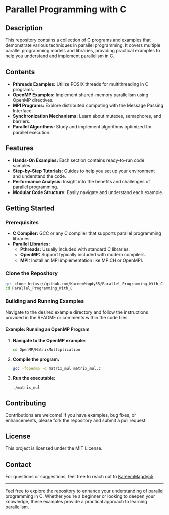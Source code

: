 # Parallel Programming with C

## Description

This repository contains a collection of C programs and examples that demonstrate various techniques in parallel programming. It covers multiple parallel programming models and libraries, providing practical examples to help you understand and implement parallelism in C.

## Contents

- **Pthreads Examples:** Utilize POSIX threads for multithreading in C programs.
- **OpenMP Examples:** Implement shared-memory parallelism using OpenMP directives.
- **MPI Programs:** Explore distributed computing with the Message Passing Interface.
- **Synchronization Mechanisms:** Learn about mutexes, semaphores, and barriers.
- **Parallel Algorithms:** Study and implement algorithms optimized for parallel execution.

## Features

- **Hands-On Examples:** Each section contains ready-to-run code samples.
- **Step-by-Step Tutorials:** Guides to help you set up your environment and understand the code.
- **Performance Analysis:** Insight into the benefits and challenges of parallel programming.
- **Modular Code Structure:** Easily navigate and understand each example.

## Getting Started

### Prerequisites

- **C Compiler:** GCC or any C compiler that supports parallel programming libraries.
- **Parallel Libraries:**
  - **Pthreads:** Usually included with standard C libraries.
  - **OpenMP:** Support typically included with modern compilers.
  - **MPI:** Install an MPI implementation like MPICH or OpenMPI.

### Clone the Repository

```bash
git clone https://github.com/KareemMagdy55/Parallel_Programming_With_C.git
cd Parallel_Programming_With_C
```

### Building and Running Examples

Navigate to the desired example directory and follow the instructions provided in the README or comments within the code files.

#### Example: Running an OpenMP Program

1. **Navigate to the OpenMP example:**

   ```bash
   cd OpenMP/MatrixMultiplication
   ```

2. **Compile the program:**

   ```bash
   gcc -fopenmp -o matrix_mul matrix_mul.c
   ```

3. **Run the executable:**

   ```bash
   ./matrix_mul
   ```

## Contributing

Contributions are welcome! If you have examples, bug fixes, or enhancements, please fork the repository and submit a pull request.

## License

This project is licensed under the MIT License.

## Contact

For questions or suggestions, feel free to reach out to [KareemMagdy55](https://github.com/KareemMagdy55).

---

Feel free to explore the repository to enhance your understanding of parallel programming in C. Whether you're a beginner or looking to deepen your knowledge, these examples provide a practical approach to learning parallelism.
